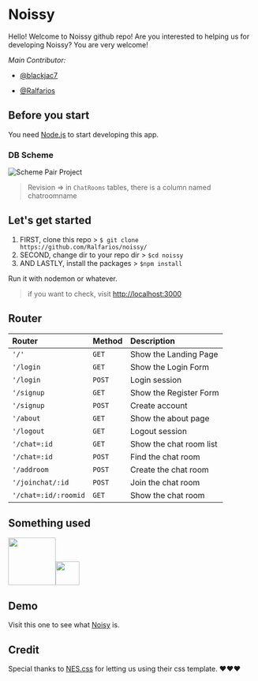 # Noissy

Hello! Welcome to Noissy github repo! Are you interested to helping us for developing Noissy? You are very welcome!

*Main Contributor:*
- [@blackjac7](https://github.com/blackjac7 "@blackjac7")

- [@Ralfarios](https://github.com/blackjac7 "@Ralfarios")

## Before you start
You need [Node.js](https://nodejs.org/en/ "Node.js") to start developing this app.

### DB Scheme
![Scheme Pair Project](https://i.imgur.com/dFDjdfo.jpg)
> Revision => in `ChatRooms` tables, there is a column named chatroomname

## Let's get started

1. FIRST, clone this repo > `$ git clone https://github.com/Ralfarios/noissy/`
2. SECOND, change dir to your repo dir > `$cd noissy`
3. AND LASTLY, install the packages > `$npm install`

Run it with nodemon or whatever.

>if you want to check, visit [http://localhost:3000](http://localhost:3000 "http://localhost:3000")

## Router
| Router               | Method        | Description             |
|:-------------------- |:------------- |:----------------------- |
| `'/'`                | `GET`         | Show the Landing Page   |
| `'/login`            | `GET`         | Show the Login Form     |
| `'/login`            | `POST`        | Login session           |
| `'/signup`           | `GET`         | Show the Register Form  |
| `'/signup`           | `POST`        | Create account          |
| `'/about`            | `GET`         | Show the about page     |
| `'/logout`           | `GET`         | Logout session          |
| `'/chat=:id`         | `GET`         | Show the chat room list |
| `'/chat=:id`         | `POST`        | Find the chat room      |
| `'/addroom`          | `POST`        | Create the chat room    |
| `'/joinchat/:id`     | `POST`        | Join the chat room      |
| `'/chat=:id/:roomid` | `GET`         | Show the chat room      |

## Something used

<img src="https://nodejs.org/static/images/logo.svg" width="96"><img src="https://upload.wikimedia.org/wikipedia/commons/9/96/Socket-io.svg" width="48">

## Demo
Visit this one to see what [Noisy](https://guarded-anchorage-54256.herokuapp.com/ "Noisy") is.

## Credit
Special thanks to [NES.css](https://nostalgic-css.github.io/NES.css/ "NES.css") for letting us using their css template. ❤❤❤
